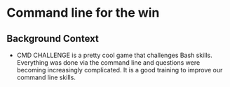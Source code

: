 # Command line for the win

## Background Context

* CMD CHALLENGE is a pretty cool game that challenges Bash skills. Everything was done via the command line and questions were becoming increasingly complicated. It is a good training to improve our command line skills.


